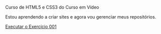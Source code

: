 Curso de HTML5 e CSS3 do Curso em Vídeo

Estou aprendendo a criar sites e agora vou gerenciar meus repositórios.

<a href="https://danielcarvalho2036.github.io/HTML-CSS/Exerc%C3%ADcios/ex001/" target="_blank" rel="external"> Executar o Exercício 001 </a>